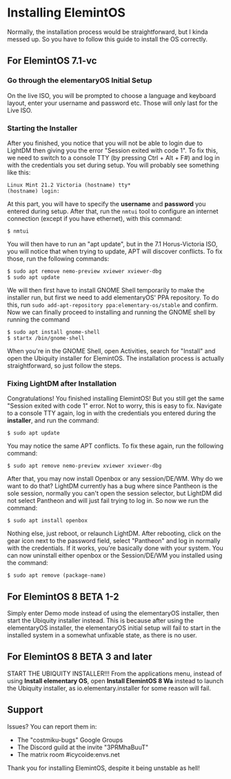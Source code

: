 # Installing ElemintOS
Normally, the installation process would be straightforward, but I kinda messed up. So you have to follow this guide to install the OS correctly.

## For ElemintOS 7.1-vc
### Go through the elementaryOS Initial Setup
On the live ISO, you will be prompted to choose a language and keyboard layout, enter your username and password etc. Those will only last for the Live ISO. 

### Starting the Installer
After you finished, you notice that you will not be able to login due to LightDM then giving you the error "Session exited with code 1". To fix this, we need to switch to a console TTY (by pressing Ctrl + Alt + F#) and log in with the credentials you set during setup.
You will probably see something like this:
```
Linux Mint 21.2 Victoria (hostname) tty*
(hostname) login:
```

At this part, you will have to specify the **username** and **password** you entered during setup.
After that, run the `nmtui` tool to configure an internet connection (except if you have ethernet), with this command:

```
$ nmtui
```

You will then have to run an "apt update", but in the 7.1 Horus-Victoria ISO, you will notice that when trying to update, APT will discover conflicts. To fix those, run the following commands: 

```
$ sudo apt remove nemo-preview xviewer xviewer-dbg
$ sudo apt update
```

We will then first have to install GNOME Shell temporarily to make the installer run, but first we need to add elementaryOS' PPA repository. To do this, run `sudo add-apt-repository ppa:elementary-os/stable` and confirm. Now we can finally proceed to installing and running the GNOME shell by running the command 

```
$ sudo apt install gnome-shell
$ startx /bin/gnome-shell
```

When you're in the GNOME Shell, open Activities, search for "Install" and open the Ubiquity installer for ElemintOS. The installation process is actually straightforward, so just follow the steps.

### Fixing LightDM after Installation
Congratulations! You finished installing ElemintOS! But you still get the same "Session exited with code 1" error. Not to worry, this is easy to fix. Navigate to a console TTY again, log in with the credentials you entered during the **installer**, and run the command: 

```
$ sudo apt update
```

You may notice the same APT conflicts. To fix these again, run the following command: 

```
$ sudo apt remove nemo-preview xviewer xviewer-dbg
```

After that, you may now install Openbox or any session/DE/WM. Why do we want to do that? LightDM currently has a bug where since Pantheon is the sole session, normally you can't open the session selector, but LightDM did not select Pantheon and will just fail trying to log in. So now we run the command:

```
$ sudo apt install openbox
```

Nothing else, just reboot, or relaunch LightDM. After rebooting, click on the gear icon next to the password field, select "Pantheon" and log in normally with the credentials. If it works, you're basically done with your system. You can now uninstall either openbox or the Session/DE/WM you installed using the command: 

```
$ sudo apt remove (package-name)
```
## For ElemintOS 8 BETA 1-2
Simply enter Demo mode instead of using the elementaryOS installer, then start the Ubiquity installer instead. This is because after using the elementaryOS installer, the elementaryOS initial setup will fail to start in the installed system in a somewhat unfixable state, as there is no user.

## For ElemintOS 8 BETA 3 and later
START THE UBIQUITY INSTALLER!!! From the applications menu, instead of using **Install elementary OS**, open **Install ElemintOS 8 Wa** instead to launch the Ubiquity installer, as io.elementary.installer for some reason will fail.

## Support
Issues? You can report them in:

- The "costmiku-bugs" Google Groups
- The Discord guild at the invite "3PRMhaBuuT"
- The matrix room #icycoide:envs.net

Thank you for installing ElemintOS, despite it being unstable as hell!

